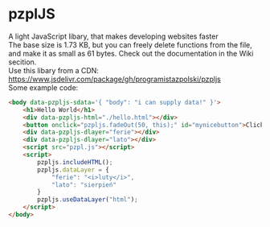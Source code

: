 # pzplJS
A light JavaScript libary, that makes developing websites faster <br>
The base size is 1.73 KB, but you can freely delete functions from the file, and make it as small as 61 bytes.
Check out the documentation in the Wiki secition.<br>
Use this libary from a CDN: https://www.jsdelivr.com/package/gh/programistazpolski/pzpljs <br>
Some example code:
```html
<body data-pzpljs-sdata='{ "body": "i can supply data!" }'>
    <h1>Hello World</h1>
    <div data-pzpljs-html="./hello.html"></div>
    <button onclick="pzpljs.fadeOut(50, this);" id="mynicebutton">Click to fade out</button>
    <div data-pzpljs-dlayer="ferie"></div>
    <div data-pzpljs-dlayer="lato"></div>
    <script src="pzpl.js"></script>
    <script>
        pzpljs.includeHTML();
        pzpljs.dataLayer = {
            "ferie": "<i>luty</i>",
            "lato": "sierpień"
        }
        pzpljs.useDataLayer("html");     
    </script>
</body>
```
